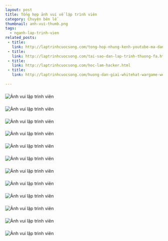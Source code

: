 ```yaml
---
layout: post
title: Tổng hợp ảnh vui về lập trình viên
category: Chuyện bên lề
thumbnail: anh-vui-thumb.png
tags:
  - nganh-lap-trinh-vien
related_posts:
 - title: 
   link: http://laptrinhcuocsong.com/tong-hop-nhung-kenh-youtube-ma-dan-cong-nghe-nen-theo-doi-phan-2.html
 - title: 
   link: http://laptrinhcuocsong.com/tai-sao-dan-lap-trinh-thuong-fa.html
 - title: 
   link: http://laptrinhcuocsong.com/hoc-lam-hacker.html
 - title: 
   link: http://laptrinhcuocsong.com/huong-dan-giai-whitehat-wargame-web-security-bai-1-den-bai-4.html
   
---
```


###

![Ảnh vui lập trình viên](images/anh-vui-lap-trinh-vien-1.png)

###

![Ảnh vui lập trình viên](images/anh-vui-lap-trinh-vien-2.jpg)

###

![Ảnh vui lập trình viên](images/anh-vui-lap-trinh-vien-3.jpg)

###

![Ảnh vui lập trình viên](images/anh-vui-lap-trinh-vien-4.png)

###

![Ảnh vui lập trình viên](images/anh-vui-lap-trinh-vien-5.jpg)

###

![Ảnh vui lập trình viên](images/anh-vui-lap-trinh-vien-6.png)

###

![Ảnh vui lập trình viên](images/anh-vui-lap-trinh-vien-7.png)

###

![Ảnh vui lập trình viên](images/anh-vui-lap-trinh-vien-8.png)

###

![Ảnh vui lập trình viên](images/anh-vui-lap-trinh-vien-9.png)

###

![Ảnh vui lập trình viên](images/anh-vui-lap-trinh-vien-10.png)

###

![Ảnh vui lập trình viên](images/anh-vui-lap-trinh-vien-11.jpg)

###

![Ảnh vui lập trình viên](images/anh-vui-lap-trinh-vien-12.png)

